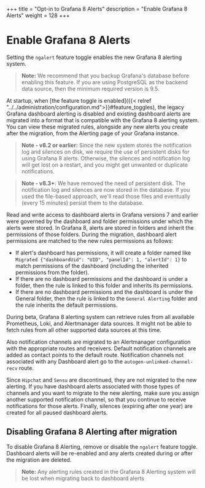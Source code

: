 +++
title = "Opt-in to Grafana 8 Alerts"
description = "Enable Grafana 8 Alerts"
weight = 128
+++

# Enable Grafana 8 Alerts

Setting the `ngalert` feature toggle enables the new Grafana 8 alerting system.

> **Note:** We recommend that you backup Grafana's database before enabling this feature. If you are using PostgreSQL as the backend data source, then the minimum required version is 9.5.

At startup, when [the feature toggle is enabled]({{< relref "../../administration/configuration.md">}}#feature_toggles), the legacy Grafana dashboard alerting is disabled and existing dashboard alerts are migrated into a format that is compatible with the Grafana 8 alerting system. You can view these migrated rules, alongside any new alerts you create after the migration, from the Alerting page of your Grafana instance.

> **Note - v8.2 or earlier:** Since the new system stores the notification log and silences on disk, we require the use of persistent disks for using Grafana 8 alerts. Otherwise, the silences and notification log will get lost on a restart, and you might get unwanted or duplicate notifications.

> **Note - v8.3+**: We have removed the need of persistent disk. The notification log and silences are now stored in the database. If you used the file-based approach, we'll read those files and eventually (every 15 minutes) persist them to the database.

Read and write access to dashboard alerts in Grafana versions 7 and earlier were governed by the dashboard and folder permissions under which the alerts were stored. In Grafana 8, alerts are stored in folders and inherit the permissions of those folders. During the migration, dashboard alert permissions are matched to the new rules permissions as follows:

- If alert's dashboard has permissions, it will create a folder named like `Migrated {"dashboardUid": "UID", "panelId": 1, "alertId": 1}` to match permissions of the dashboard (including the inherited permissions from the folder).
- If there are no dashboard permissions and the dashboard is under a folder, then the rule is linked to this folder and inherits its permissions.
- If there are no dashboard permissions and the dashboard is under the General folder, then the rule is linked to the `General Alerting` folder and the rule inherits the default permissions.

During beta, Grafana 8 alerting system can retrieve rules from all available Prometheus, Loki, and Alertmanager data sources. It might not be able to fetch rules from all other supported data sources at this time.

Also notification channels are migrated to an Alertmanager configuration with the appropriate routes and receivers. Default notification channels are added as contact points to the default route. Notification channels not associated with any Dashboard alert go to the `autogen-unlinked-channel-recv` route.

Since `Hipchat` and `Sensu` are discontinued, they are not migrated to the new alerting. If you have dashboard alerts associated with those types of channels and you want to migrate to the new alerting, make sure you assign another supported notification channel, so that you continue to receive notifications for those alerts.
Finally, silences (expiring after one year) are created for all paused dashboard alerts.

## Disabling Grafana 8 Alerting after migration

To disable Grafana 8 Alerting, remove or disable the `ngalert` feature toggle. Dashboard alerts will be re-enabled and any alerts created during or after the migration are deleted.

> **Note:** Any alerting rules created in the Grafana 8 Alerting system will be lost when migrating back to dashboard alerts
